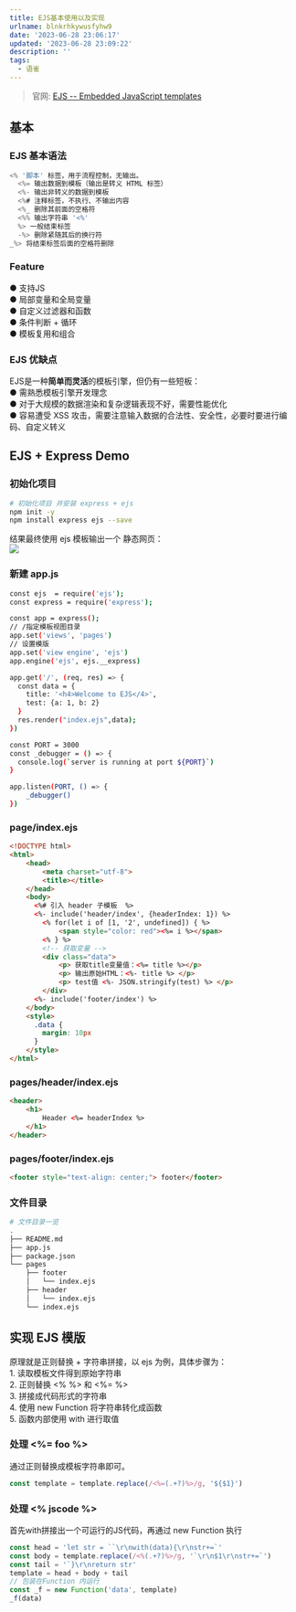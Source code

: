 ```yaml
---
title: EJS基本使用以及实现
urlname: blnkrhkywusfyhw9
date: '2023-06-28 23:06:17'
updated: '2023-06-28 23:09:22'
description: ''
tags:
  - 语雀
---
```

> 官网: [EJS -- Embedded JavaScript templates](https://ejs.co/)

## **基本**
### **EJS 基本语法**
```javascript
<% '脚本' 标签，用于流程控制，无输出。
  <%= 输出数据到模板（输出是转义 HTML 标签）
  <%- 输出非转义的数据到模板
  <%# 注释标签，不执行、不输出内容
  <%_ 删除其前面的空格符
  <%% 输出字符串 '<%'
  %> 一般结束标签
  -%> 删除紧随其后的换行符
_%> 将结束标签后面的空格符删除
```
### **Feature**
● 支持JS<br />● 局部变量和全局变量<br />● 自定义过滤器和函数<br />● 条件判断 + 循环<br />● 模板复用和组合
### **EJS 优缺点**
EJS是一种**简单而灵活**的模板引擎，但仍有一些短板：<br />● 需熟悉模板引擎开发理念<br />● 对于大规模的数据渲染和复杂逻辑表现不好，需要性能优化<br />● 容易遭受 XSS 攻击，需要注意输入数据的合法性、安全性，必要时要进行编码、自定义转义
## **EJS + Express Demo**
### 初始化项目
```bash
# 初始化项目 并安装 express + ejs
npm init -y
npm install express ejs --save
```
结果最终使用 ejs 模板输出一个 静态网页：<br />![](https://cdn.nlark.com/yuque/0/2023/png/608421/1687964780601-42f54f82-a74c-4fee-a80e-8f89558c9438.png#averageHue=%23fdfdfd&clientId=u0ea4a666-13b8-4&from=paste&id=u7a0810aa&originHeight=1022&originWidth=2738&originalType=url&ratio=2&rotation=0&showTitle=false&status=done&style=none&taskId=ud908eda0-d36d-49f8-bc47-ed602b9a3b6&title=)
### **新建 app.js**
```bash
const ejs  = require('ejs');
const express = require('express');

const app = express();
// /指定模板视图目录
app.set('views', 'pages')
// 设置模版
app.set('view engine', 'ejs')
app.engine('ejs', ejs.__express)

app.get('/', (req, res) => {
  const data = {
    title: '<h4>Welcome to EJS</4>',
    test: {a: 1, b: 2}
  }
  res.render("index.ejs",data);
})

const PORT = 3000
const _debugger = () => {
  console.log(`server is running at port ${PORT}`)
}

app.listen(PORT, () => {
    _debugger()
})

```
### **page/index.ejs**
```html
<!DOCTYPE html>
<html>
    <head>
        <meta charset="utf-8">
        <title></title>
    </head>
    <body>
      <%# 引入 header 子模板  %>
      <%- include('header/index', {headerIndex: 1}) %>
        <% for(let i of [1, '2', undefined]) { %>
            <span style="color: red"><%= i %></span>
        <% } %>
        <!-- 获取变量 -->
        <div class="data">
            <p> 获取title变量值：<%= title %></p> 
            <p> 输出原始HTML：<%- title %> </p>
            <p> test值 <%- JSON.stringify(test) %> </p>
        </div>
      <%- include('footer/index') %>
    </body>
    <style>
      .data {
        margin: 10px
      }
    </style>
</html>
```
### **pages/header/index.ejs**
```html
<header>
    <h1>
        Header <%= headerIndex %>
    </h1>
</header>
```
### **pages/footer/index.ejs**
```html
<footer style="text-align: center;"> footer</footer>
```
### **文件目录**
```bash
# 文件目录一览
.
├── README.md
├── app.js
├── package.json
└── pages
    ├── footer
    │   └── index.ejs
    ├── header
    │   └── index.ejs
    └── index.ejs

```
## **实现 EJS 模版**
原理就是正则替换 + 字符串拼接，以 ejs 为例，具体步骤为：<br />1. 读取模板文件得到原始字符串<br />2. 正则替换 <% %> 和 <%= %><br />3. 拼接成代码形式的字符串<br />4. 使用 new Function 将字符串转化成函数<br />5. 函数内部使用 with 进行取值
### **处理 <%= foo %>**
通过正则替换成模板字符串即可。
```javascript
const template = template.replace(/<%=(.+?)%>/g, '${$1}')
```
### **处理 <% jscode %>**
首先with拼接出一个可运行的JS代码，再通过 new Function 执行
```javascript
const head = 'let str = ``\r\nwith(data){\r\nstr+=`'
const body = template.replace(/<%(.+?)%>/g, '`\r\n$1\r\nstr+=`')
const tail = '`}\r\nreturn str'
template = head + body + tail
// 包装在Function 内运行
const _f = new Function('data', template)
_f(data)
```
